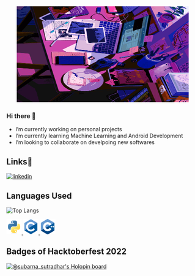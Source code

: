 <div id="header" align="center">
  <img src="https://github.com/subarna-sutradhar/subarna-sutradhar/blob/main/data/screen%20open.gif" width="450" height="250"/>
</div>

### Hi there 👋
- I’m currently working on personal projects
- I’m currently learning Machine Learning and Android Development
- I’m looking to collaborate on develpoing new softwares

## Links🔗

[![linkedin](https://img.shields.io/badge/LinkedIn-0077B5?style=for-the-badge&logo=linkedin&logoColor=white)](https://www.linkedin.com/in/subarna-sutradhar-1b1101243)

## Languages Used
![Top Langs](https://github-readme-stats.vercel.app/api/top-langs/?username=subarna-sutradhar)
<p align="left"> <a href="https://www.python.org" target="_blank" rel="noreferrer"> <img src="https://raw.githubusercontent.com/devicons/devicon/master/icons/python/python-original.svg" alt="python" width="40" height="40"/> </a>
<a href="https://www.cprogramming.com/" target="_blank" rel="noreferrer"> <img src="https://raw.githubusercontent.com/devicons/devicon/master/icons/c/c-original.svg" alt="c" width="40" height="40"/ > </a> 
<a href="https://www.w3schools.com/cpp/" target="_blank" rel="noreferrer"> <img src="https://raw.githubusercontent.com/devicons/devicon/master/icons/cplusplus/cplusplus-original.svg" alt="cplusplus" width="40" height="40"/> </a> 



## Badges of Hacktoberfest 2022 

[![@subarna_sutradhar's Holopin board](https://holopin.me/subarna_sutradhar)](https://holopin.io/@subarna_sutradhar)

